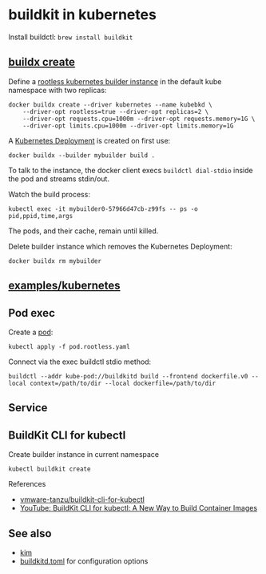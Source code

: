# buildkit in kubernetes

Install buildctl: `brew install buildkit`

## [buildx create](https://docs.docker.com/engine/reference/commandline/buildx_create)

Define a [rootless kubernetes builder instance](https://docs.docker.com/engine/reference/commandline/buildx_create/#driver-opt) in the default kube namespace with two replicas:

```
docker buildx create --driver kubernetes --name kubebkd \
    --driver-opt rootless=true --driver-opt replicas=2 \
    --driver-opt requests.cpu=1000m --driver-opt requests.memory=1G \
    --driver-opt limits.cpu=1000m --driver-opt limits.memory=1G
```

A [Kubernetes Deployment](https://github.com/docker/buildx/blob/add4301ed6dc3bdd80375e6f8abd85098a91d351/driver/kubernetes/manifest/manifest.go#L48) is created on first use:

```
docker buildx --builder mybuilder build .
```

To talk to the instance, the docker client execs `buildctl dial-stdio` inside the pod and streams stdin/out.

Watch the build process:

```
kubectl exec -it mybuilder0-57966d47cb-z99fs -- ps -o pid,ppid,time,args
```

The pods, and their cache, remain until killed.

Delete builder instance which removes the Kubernetes Deployment:

```
docker buildx rm mybuilder
```

## [examples/kubernetes](https://github.com/moby/buildkit/tree/master/examples/kubernetes)

## Pod exec

Create a [pod](https://github.com/moby/buildkit/blob/master/examples/kubernetes/pod.rootless.yaml):

```
kubectl apply -f pod.rootless.yaml
```

Connect via the exec buildctl stdio method:

```
buildctl --addr kube-pod://buildkitd build --frontend dockerfile.v0 --local context=/path/to/dir --local dockerfile=/path/to/dir
```

## Service




## BuildKit CLI for kubectl

Create builder instance in current namespace

```
kubectl buildkit create
```

References

- [vmware-tanzu/buildkit-cli-for-kubectl](https://github.com/vmware-tanzu/buildkit-cli-for-kubectl)
- [YouTube: BuildKit CLI for kubectl: A New Way to Build Container Images](https://www.youtube.com/watch?v=vTh6jkW_xtI)

## See also

- [kim](kim.md)
- [buildkitd.toml](https://github.com/moby/buildkit/blob/master/docs/buildkitd.toml.md) for configuration options
